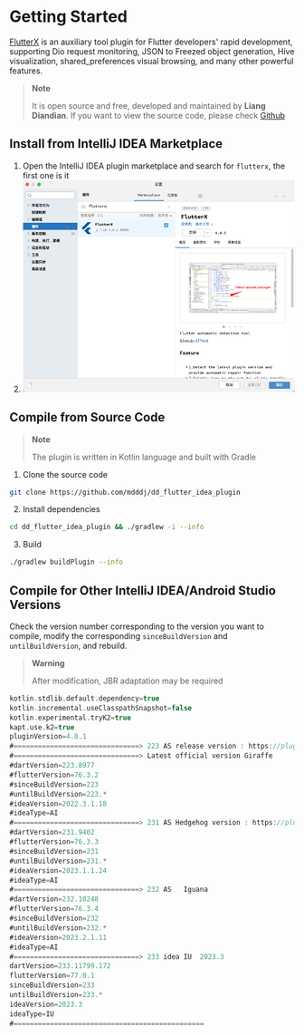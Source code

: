 # Getting Started

[FlutterX](https://flutterx.itbug.shop) is an auxiliary tool plugin for Flutter developers' rapid development, supporting Dio request monitoring, JSON to Freezed object generation, Hive visualization, shared_preferences visual browsing, and many other powerful features.

> **Note**
>
> It is open source and free, developed and maintained by **Liang Diandian**. If you want to view the source code, please check [Github](https://github.com/mdddj/dd_flutter_idea_plugin)

## Install from IntelliJ IDEA Marketplace

1. Open the IntelliJ IDEA plugin marketplace and search for `flutterx`, the first one is it
2. ![flutterx](../assets/images/start_01.png)

## Compile from Source Code

> **Note**
>
> The plugin is written in Kotlin language and built with Gradle

1. Clone the source code

```bash
git clone https://github.com/mdddj/dd_flutter_idea_plugin
```

2. Install dependencies

```bash
cd dd_flutter_idea_plugin && ./gradlew -i --info
```

3. Build

```bash
./gradlew buildPlugin --info
```

## Compile for Other IntelliJ IDEA/Android Studio Versions

Check the version number corresponding to the version you want to compile, modify the corresponding `sinceBuildVersion` and `untilBuildVersion`, and rebuild.

> **Warning**
>
> After modification, JBR adaptation may be required

```kotlin
kotlin.stdlib.default.dependency=true
kotlin.incremental.useClasspathSnapshot=false
kotlin.experimental.tryK2=true
kapt.use.k2=true
pluginVersion=4.0.1
#===============================> 223 AS release version : https://plugins.jetbrains.com/docs/intellij/android-studio-releases-list.html
#===============================> Latest official version Giraffe
#dartVersion=223.8977
#flutterVersion=76.3.2
#sinceBuildVersion=223
#untilBuildVersion=223.*
#ideaVersion=2022.3.1.18
#ideaType=AI
#===============================> 231 AS Hedgehog version : https://plugins.jetbrains.com/docs/intellij/android-studio-releases-list.html
#dartVersion=231.9402
#flutterVersion=76.3.3
#sinceBuildVersion=231
#untilBuildVersion=231.*
#ideaVersion=2023.1.1.24
#ideaType=AI
#===============================> 232 AS   Iguana
#dartVersion=232.10248
#flutterVersion=76.3.4
#sinceBuildVersion=232
#untilBuildVersion=232.*
#ideaVersion=2023.2.1.11
#ideaType=AI
#===============================> 233 idea IU  2023.3
dartVersion=233.11799.172
flutterVersion=77.0.1
sinceBuildVersion=233
untilBuildVersion=233.*
ideaVersion=2023.3
ideaType=IU
#===============================================
```
